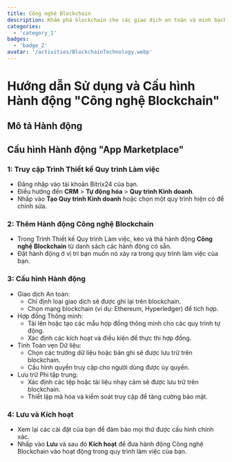 ```yaml
---
title: Công nghệ Blockchain
description: Khám phá blockchain cho các giao dịch an toàn và minh bạch.
categories: 
  - 'category_1'
badges: 
  - 'badge_2'
avatar: '/activities/BlockchainTechnology.webp'
---
```

# Hướng dẫn Sử dụng và Cấu hình Hành động "Công nghệ Blockchain"

## Mô tả Hành động

## **Cấu hình Hành động "App Marketplace"**

### 1: Truy cập Trình Thiết kế Quy trình Làm việc
- Đăng nhập vào tài khoản Bitrix24 của bạn.
- Điều hướng đến **CRM** > **Tự động hóa** > **Quy trình Kinh doanh**.
- Nhấp vào **Tạo Quy trình Kinh doanh** hoặc chọn một quy trình hiện có để chỉnh sửa.

### 2: Thêm Hành động Công nghệ Blockchain
- Trong Trình Thiết kế Quy trình Làm việc, kéo và thả hành động **Công nghệ Blockchain** từ danh sách các hành động có sẵn.
- Đặt hành động ở vị trí bạn muốn nó xảy ra trong quy trình làm việc của bạn.

### 3: Cấu hình Hành động
- Giao dịch An toàn:
  - Chỉ định loại giao dịch sẽ được ghi lại trên blockchain.
  - Chọn mạng blockchain (ví dụ: Ethereum, Hyperledger) để tích hợp.
- Hợp đồng Thông minh:
  - Tải lên hoặc tạo các mẫu hợp đồng thông minh cho các quy trình tự động.
  - Xác định các kích hoạt và điều kiện để thực thi hợp đồng.
- Tính Toàn vẹn Dữ liệu:
  - Chọn các trường dữ liệu hoặc bản ghi sẽ được lưu trữ trên blockchain.
  - Cấu hình quyền truy cập cho người dùng được ủy quyền.
- Lưu trữ Phi tập trung:
  - Xác định các tệp hoặc tài liệu nhạy cảm sẽ được lưu trữ trên blockchain.
  - Thiết lập mã hóa và kiểm soát truy cập để tăng cường bảo mật.

### 4: Lưu và Kích hoạt
- Xem lại các cài đặt của bạn để đảm bảo mọi thứ được cấu hình chính xác.
- Nhấp vào **Lưu** và sau đó **Kích hoạt** để đưa hành động Công nghệ Blockchain vào hoạt động trong quy trình làm việc của bạn.